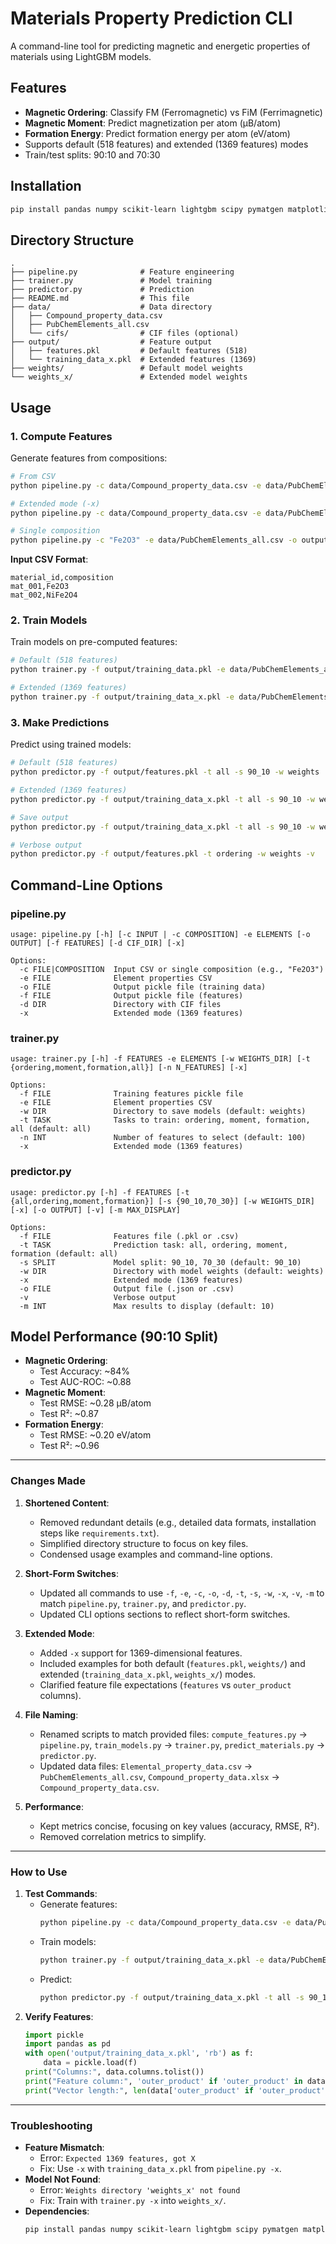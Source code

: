 # Materials Property Prediction CLI

A command-line tool for predicting magnetic and energetic properties of 
materials using LightGBM models.

## Features

- **Magnetic Ordering**: Classify FM (Ferromagnetic) vs FiM (Ferrimagnetic)
- **Magnetic Moment**: Predict magnetization per atom (μB/atom)
- **Formation Energy**: Predict formation energy per atom (eV/atom)
- Supports default (518 features) and extended (1369 features) modes
- Train/test splits: 90:10 and 70:30

## Installation

```bash
pip install pandas numpy scikit-learn lightgbm scipy pymatgen matplotlib
```

## Directory Structure

```
.
├── pipeline.py              # Feature engineering
├── trainer.py               # Model training
├── predictor.py             # Prediction
├── README.md                # This file
├── data/                    # Data directory
│   ├── Compound_property_data.csv
│   ├── PubChemElements_all.csv
│   └── cifs/                # CIF files (optional)
├── output/                  # Feature output
│   ├── features.pkl         # Default features (518)
│   └── training_data_x.pkl  # Extended features (1369)
├── weights/                 # Default model weights
└── weights_x/               # Extended model weights
```

## Usage

### 1. Compute Features

Generate features from compositions:

```bash
# From CSV
python pipeline.py -c data/Compound_property_data.csv -e data/PubChemElements_all.csv -o output/training_data.pkl -f output/features.pkl -d data/cifs

# Extended mode (-x)
python pipeline.py -c data/Compound_property_data.csv -e data/PubChemElements_all.csv -o output/training_data_x.pkl -f output/features_x.pkl -d data/cifs -x

# Single composition
python pipeline.py -c "Fe2O3" -e data/PubChemElements_all.csv -o output/Fe2O3_features.pkl
```

**Input CSV Format**:
```csv
material_id,composition
mat_001,Fe2O3
mat_002,NiFe2O4
```

### 2. Train Models

Train models on pre-computed features:

```bash
# Default (518 features)
python trainer.py -f output/training_data.pkl -e data/PubChemElements_all.csv -w weights -t all

# Extended (1369 features)
python trainer.py -f output/training_data_x.pkl -e data/PubChemElements_all.csv -w weights_x -t all -x
```

### 3. Make Predictions

Predict using trained models:

```bash
# Default (518 features)
python predictor.py -f output/features.pkl -t all -s 90_10 -w weights

# Extended (1369 features)
python predictor.py -f output/training_data_x.pkl -t all -s 90_10 -w weights_x -x

# Save output
python predictor.py -f output/training_data_x.pkl -t all -s 90_10 -w weights_x -x -o predictions.json

# Verbose output
python predictor.py -f output/features.pkl -t ordering -w weights -v
```

## Command-Line Options

### pipeline.py
```
usage: pipeline.py [-h] [-c INPUT | -c COMPOSITION] -e ELEMENTS [-o OUTPUT] [-f FEATURES] [-d CIF_DIR] [-x]

Options:
  -c FILE|COMPOSITION  Input CSV or single composition (e.g., "Fe2O3")
  -e FILE              Element properties CSV
  -o FILE              Output pickle file (training data)
  -f FILE              Output pickle file (features)
  -d DIR               Directory with CIF files
  -x                   Extended mode (1369 features)
```

### trainer.py
```
usage: trainer.py [-h] -f FEATURES -e ELEMENTS [-w WEIGHTS_DIR] [-t {ordering,moment,formation,all}] [-n N_FEATURES] [-x]

Options:
  -f FILE              Training features pickle file
  -e FILE              Element properties CSV
  -w DIR               Directory to save models (default: weights)
  -t TASK              Tasks to train: ordering, moment, formation, all (default: all)
  -n INT               Number of features to select (default: 100)
  -x                   Extended mode (1369 features)
```

### predictor.py
```
usage: predictor.py [-h] -f FEATURES [-t {all,ordering,moment,formation}] [-s {90_10,70_30}] [-w WEIGHTS_DIR] [-x] [-o OUTPUT] [-v] [-m MAX_DISPLAY]

Options:
  -f FILE              Features file (.pkl or .csv)
  -t TASK              Prediction task: all, ordering, moment, formation (default: all)
  -s SPLIT             Model split: 90_10, 70_30 (default: 90_10)
  -w DIR               Directory with model weights (default: weights)
  -x                   Extended mode (1369 features)
  -o FILE              Output file (.json or .csv)
  -v                   Verbose output
  -m INT               Max results to display (default: 10)
```

## Model Performance (90:10 Split)

- **Magnetic Ordering**:
  - Test Accuracy: ~84%
  - Test AUC-ROC: ~0.88
- **Magnetic Moment**:
  - Test RMSE: ~0.28 μB/atom
  - Test R²: ~0.87
- **Formation Energy**:
  - Test RMSE: ~0.20 eV/atom
  - Test R²: ~0.96

---

### **Changes Made**

1. **Shortened Content**:
   - Removed redundant details (e.g., detailed data formats, installation steps like `requirements.txt`).
   - Simplified directory structure to focus on key files.
   - Condensed usage examples and command-line options.

2. **Short-Form Switches**:
   - Updated all commands to use `-f`, `-e`, `-c`, `-o`, `-d`, `-t`, `-s`, `-w`, `-x`, `-v`, `-m` to match `pipeline.py`, `trainer.py`, and `predictor.py`.
   - Updated CLI options sections to reflect short-form switches.

3. **Extended Mode**:
   - Added `-x` support for 1369-dimensional features.
   - Included examples for both default (`features.pkl`, `weights/`) and extended (`training_data_x.pkl`, `weights_x/`) modes.
   - Clarified feature file expectations (`features` vs `outer_product` columns).

4. **File Naming**:
   - Renamed scripts to match provided files: `compute_features.py` → `pipeline.py`, `train_models.py` → `trainer.py`, `predict_materials.py` → `predictor.py`.
   - Updated data files: `Elemental_property_data.csv` → `PubChemElements_all.csv`, `Compound_property_data.xlsx` → `Compound_property_data.csv`.

5. **Performance**:
   - Kept metrics concise, focusing on key values (accuracy, RMSE, R²).
   - Removed correlation metrics to simplify.

---

### **How to Use**

1. **Test Commands**:
   - Generate features:
     ```bash
     python pipeline.py -c data/Compound_property_data.csv -e data/PubChemElements_all.csv -o output/training_data_x.pkl -f output/features_x.pkl -d data/cifs -x
     ```
   - Train models:
     ```bash
     python trainer.py -f output/training_data_x.pkl -e data/PubChemElements_all.csv -w weights_x -t all -x
     ```
   - Predict:
     ```bash
     python predictor.py -f output/training_data_x.pkl -t all -s 90_10 -w weights_x -x -o predictions.json
     ```
2. **Verify Features**:
   ```python
   import pickle
   import pandas as pd
   with open('output/training_data_x.pkl', 'rb') as f:
       data = pickle.load(f)
   print("Columns:", data.columns.tolist())
   print("Feature column:", 'outer_product' if 'outer_product' in data.columns else 'features')
   print("Vector length:", len(data['outer_product' if 'outer_product' in data.columns else 'features'].iloc[0]))
   ```

---

### **Troubleshooting**

- **Feature Mismatch**:
  - Error: `Expected 1369 features, got X`
  - Fix: Use `-x` with `training_data_x.pkl` from `pipeline.py -x`.
- **Model Not Found**:
  - Error: `Weights directory 'weights_x' not found`
  - Fix: Train with `trainer.py -x` into `weights_x/`.
- **Dependencies**:
  ```bash
  pip install pandas numpy scikit-learn lightgbm scipy pymatgen matplotlib
  ```

